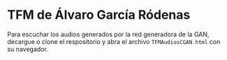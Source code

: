 # TFM de Álvaro García Ródenas
Para escuchar los audios generados por la red generadora de la GAN, decargue o clone el respositorio y abra el archivo `TFMAudiosCGAN.html` con su navegador.

